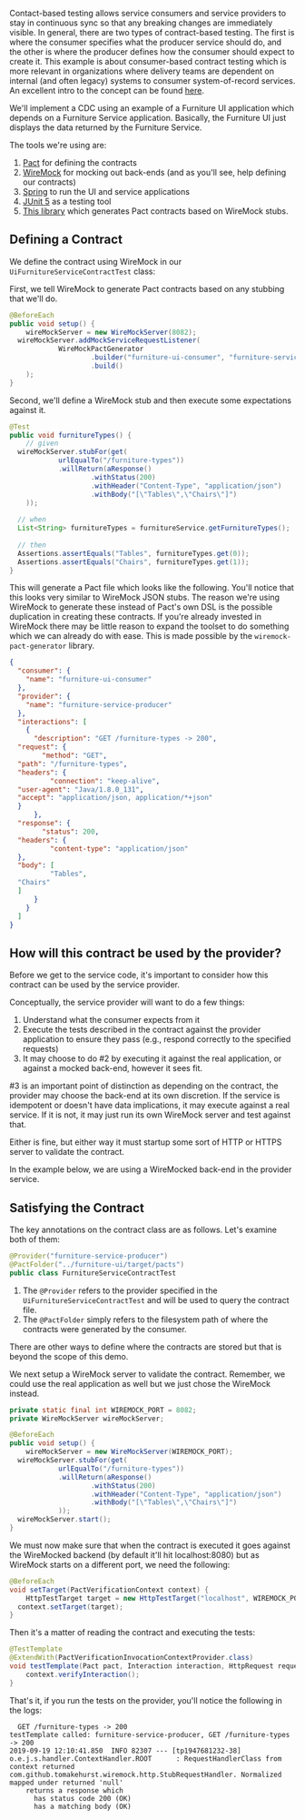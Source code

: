 Contact-based testing allows service consumers and service providers to stay in continuous sync so that any breaking changes are immediately visible.  In general, there are two types of contract-based testing. The first is where the consumer specifies what the producer service should do, and the other is where the producer defines how the consumer should expect to create it. This example is about consumer-based contract testing which is more relevant in organizations where delivery teams are dependent on internal (and often legacy) systems to consumer system-of-record services. An excellent intro to the concept can be found [here](https://docs.pact.io/).

We'll implement a CDC using an example of a Furniture UI application which depends on a Furniture Service application. Basically, the Furniture UI just displays the data returned by the Furniture Service.

The tools we're using are:

1. [Pact](https://docs.pact.io/) for defining the contracts
2. [WireMock](http://wiremock.org/) for mocking out back-ends (and as you'll see, help defining our contracts)
3. [Spring](https://spring.io/) to run the UI and service applications
4. [JUnit 5](https://junit.org/junit5/) as a testing tool
5. [This library](https://bitbucket.org/atlassian/wiremock-pact-generator/src/master/) which generates Pact contracts based on WireMock stubs.

## Defining a Contract
We define the contract using WireMock in our `UiFurnitureServiceContractTest` class:

First, we tell WireMock to generate Pact contracts based on any stubbing that we'll do. 
```java
@BeforeEach  
public void setup() {  
    wireMockServer = new WireMockServer(8082);  
  wireMockServer.addMockServiceRequestListener(  
            WireMockPactGenerator  
                    .builder("furniture-ui-consumer", "furniture-service-producer")  
                    .build()  
    );    
}
```
Second, we'll define a WireMock stub and then execute some expectations against it.
```java
@Test  
public void furnitureTypes() {  
    // given  
  wireMockServer.stubFor(get(  
            urlEqualTo("/furniture-types"))  
            .willReturn(aResponse()  
                    .withStatus(200)  
                    .withHeader("Content-Type", "application/json")  
                    .withBody("[\"Tables\",\"Chairs\"]")  
    ));  
  
  // when  
  List<String> furnitureTypes = furnitureService.getFurnitureTypes();  
  
  // then  
  Assertions.assertEquals("Tables", furnitureTypes.get(0));  
  Assertions.assertEquals("Chairs", furnitureTypes.get(1));  
}
```
This will generate a Pact file which looks like the following. You'll notice that this looks very similar to WireMock JSON stubs. The reason we're using WireMock to generate these instead of Pact's own DSL is the possible duplication in creating these contracts. If you're already invested in WireMock there may be little reason to expand the toolset to do something which we can already do with ease.  This is made possible by the `wiremock-pact-generator` library.
```json
{  
  "consumer": {  
    "name": "furniture-ui-consumer"  
  },  
  "provider": {  
    "name": "furniture-service-producer"  
  },  
  "interactions": [  
    {  
      "description": "GET /furniture-types -> 200",  
  "request": {  
        "method": "GET",  
  "path": "/furniture-types",  
  "headers": {  
          "connection": "keep-alive",  
  "user-agent": "Java/1.8.0_131",  
  "accept": "application/json, application/*+json"  
  }  
      },  
  "response": {  
        "status": 200,  
  "headers": {  
          "content-type": "application/json"  
  },  
  "body": [  
          "Tables",  
  "Chairs"  
  ]  
      }  
    }  
  ]  
}
```
## How will this contract be used by the provider?
Before we get to the service code, it's important to consider how this contract can be used by the service provider.

Conceptually, the service provider will want to do a few things:
1. Understand what the consumer expects from it
2. Execute the tests described in the contract against the provider application to ensure they pass (e.g., respond correctly to the specified requests)
3. It may choose to do #2 by executing it against the real application, or against a mocked back-end, however it sees fit. 

#3 is an important point of distinction as depending on the contract, the provider may choose the back-end at its own discretion. If the service is idempotent or doesn't have data implications, it may execute against a real service. If it is not, it may just run its own WireMock server and test against that. 

Either is fine, but either way it must startup some sort of HTTP or HTTPS server to validate the contract.

In the example below, we are using a WireMocked back-end in the provider service.

## Satisfying the Contract

The key annotations on the contract class are as follows. Let's examine both of them:
```java
@Provider("furniture-service-producer")  
@PactFolder("../furniture-ui/target/pacts")  
public class FurnitureServiceContractTest
```
1. The `@Provider` refers to the provider specified in the `UiFurnitureServiceContractTest` and will be used to query the contract file. 
2. The `@PactFolder` simply refers to the filesystem path of where the contracts were generated by the consumer.

There are other ways to define where the contracts are stored but that is beyond the scope of this demo.

We next setup a WireMock server to validate the contract. Remember, we could use the real application as well but we just chose the WireMock instead.

```java
private static final int WIREMOCK_PORT = 8082;  
private WireMockServer wireMockServer;

@BeforeEach  
public void setup() {  
    wireMockServer = new WireMockServer(WIREMOCK_PORT);  
  wireMockServer.stubFor(get(  
            urlEqualTo("/furniture-types"))  
            .willReturn(aResponse()  
                    .withStatus(200)  
                    .withHeader("Content-Type", "application/json")  
                    .withBody("[\"Tables\",\"Chairs\"]")  
            ));  
  wireMockServer.start();  
}
```
We must now make sure that when the contract is executed it goes against the WireMocked backend (by default it'll hit localhost:8080) but as WireMock starts on a different port, we need the following:
```java
@BeforeEach  
void setTarget(PactVerificationContext context) {  
    HttpTestTarget target = new HttpTestTarget("localhost", WIREMOCK_PORT);  
  context.setTarget(target);  
}
```
Then it's a matter of reading the contract and executing the tests:
```java
@TestTemplate  
@ExtendWith(PactVerificationInvocationContextProvider.class)  
void testTemplate(Pact pact, Interaction interaction, HttpRequest request, PactVerificationContext context) {  
    context.verifyInteraction();  
}
```

That's it, if you run the tests on the provider, you'll notice the following in the logs:

```
  GET /furniture-types -> 200
testTemplate called: furniture-service-producer, GET /furniture-types -> 200
2019-09-19 12:10:41.850  INFO 82307 --- [tp1947681232-38] o.e.j.s.handler.ContextHandler.ROOT      : RequestHandlerClass from context returned com.github.tomakehurst.wiremock.http.StubRequestHandler. Normalized mapped under returned 'null'
    returns a response which
      has status code 200 (OK)
      has a matching body (OK)
```

